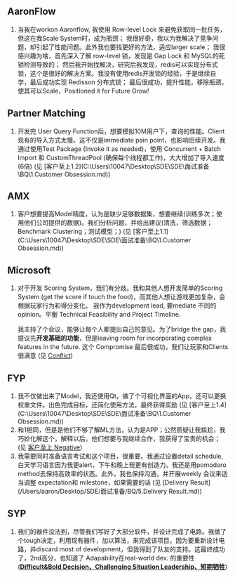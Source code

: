 ## AaronFlow

1. 当我在workon Aaronflow, 我使用 Row-level Lock 来避免获取同一批任务，但这在我Scale System时，成为瓶颈；
   我很好奇，我以为我解决了竞争问题，却引起了性能问题。此外我也要找更好的方法，适应larger scale；
   我很感兴趣为啥，首先深入了解 row-level 锁，发现是 Gap Lock 和 MySQL的死锁检测导致的；
   然后我开始找解决，研究后我发现，redis可以实现分布式锁，这个是很好的解决方案。我没有使用redis开发锁的经验，于是继续自学，最后成功实现 Redisson 分布式锁；
   最后很成功，提升性能，移除瓶颈，使其可以Scale，Positioned it for Future Grow!



## Partner Matching

1. 开发完 User Query Function后，想要模拟10M用户下，查询的性能。Client现有的导入方式太慢。这不仅是immediate pain point，也影响后续开发。我通过使用Test Package (Invoke it as needed)，使用 Concurrent + Batch Import 和 CustomThreadPool (确保每个线程都工作)，大大增加了导入速度(6倍)
   (见 [客户至上1.2](C:\Users\10047\Desktop\SDE\SDE\面试准备\BQ\1.Customer Obsession.md))



## AMX

1. 客户想要提高Model精度，认为是缺少足够数据集，想要继续(训练多次；使用他们公司提供的数据)。我们分析问题，并给出建议(清洗，筛选数据；Benchmark Clustering；测试模型；)
   (见 [客户至上1.1](C:\Users\10047\Desktop\SDE\SDE\面试准备\BQ\1.Customer Obsession.md))



## Microsoft

1. 对于开发 Scoring System，我们有分歧。我和其他人想开发简单的Scoring System (get the score if touch the food)，而其他人想让游戏更加复杂，会根据玩家行为和得分变化。
   我作为development lead, 要mediate 不同的opinion。平衡 Technical Feasibility and Project Timeline.
   
   我主持了个会议，能够让每个人都提出自己的意见。为了bridge the gap，我提议先**开发基础的功能**，但是leaving room for incorporating complex features in the future. 
   这个 Compromise 最后很成功，我们让玩家和Clients很满意
   (见 [Conflict](C:\Users\10047\Desktop\SDE\SDE\面试准备\BQ\Conflict.md))



## FYP

1. 我不仅做出来了Model，我还使用Qt，做了个可视化界面的App，还可以更换权重文件。出色完成目标，还简化使用方法，最终获得奖励
   (见 [客户至上1.4](C:\Users\10047\Desktop\SDE\SDE\面试准备\BQ\1.Customer Obsession.md))
2. 和1相同，但是是他们不够了解ML方法，认为是APP；公然质疑让我尴尬，我巧妙化解这个，解释以后，他们想要与我继续合作，我获得了宝贵的机会；
   (见 [客户至上 Negative](/Users/aaron/Desktop/SDE/面试准备/BQ/3.Conflict.md))
3. 我需要同时准备语言考试和这个项目，很重要。我通过设置detail schedule, 白天学习语言因为我更alert，下午和晚上我更有创造力。我还是用pomodoro method去保持高效率的状态。此外，我也保持沟通，并开展weekly 会议来适当调整 expectation和 milestone，如果需要的话
   (见 [Delivery Result](/Users/aaron/Desktop/SDE/面试准备/BQ/5.Delivery Result.md))



## SYP

1. 我们的器件没法到，尽管我们写好了大部分软件，并设计完成了电路。我做了个tough决定，利用现有器件，加以算法，来完成该项目。因为要重新设计电路，并discard most of development，但我得到了队友的支持。这最终成功了，2nd高分，也知道了 Adapability在real-world dev. 的重要性
   (<u>**Difficult&Bold Decision、Challenging Situation Leadership、短期牺牲**</u>)
